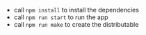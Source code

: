 - call `npm install` to install the dependencies
- call `npm run start` to run the app
- call `npm run make` to create the distributable